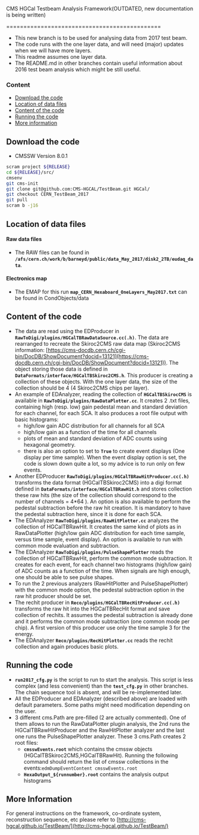CMS HGCal Testbeam Analysis Framework(OUTDATED, new documentation is being written)

=============================================
* This new branch is to be used for analysing data from 2017 test beam. 
* The code runs with the one layer data, and will need (major) updates when we will have more layers. 
* This readme assumes one layer data.
* The README.md in other branches contain useful information about 2016 test beam analysis which might be still useful.

### Content

- [Download the code](#download-the-code)
- [Location of data files](#location-of-data-files)
- [Content of the code](#content-of-the-code)
- [Running the code](#running-the-code)
- [More information](#more-information)


## Download the code
* CMSSW Version 8.0.1

```bash
scram project ${RELEASE}
cd ${RELEASE}/src/
cmsenv
git cms-init
git clone git@github.com:CMS-HGCAL/TestBeam.git HGCal/
git checkout CERN_TestBeam_2017
git pull
scram b -j16
```

## Location of data files

#### Raw data files
* The RAW files can be found in **`/afs/cern.ch/work/b/barneyd/public/data_May_2017/disk2_2TB/eudaq_data`**.

#### Electronics map
* The EMAP for this run **`map_CERN_Hexaboard_OneLayers_May2017.txt`** can be found in CondObjects/data

## Content of the code
* The data are read using the EDProducer in **`RawToDigi/plugins/HGCalTBRawDataSource.cc(.h)`**. The data are rearranged to recreate the Skiroc2CMS raw data map (Skiroc2CMS information: [https://cms-docdb.cern.ch/cgi-bin/DocDB/ShowDocument?docid=13121](https://cms-docdb.cern.ch/cgi-bin/DocDB/ShowDocument?docid=13121)). The object storing those data is defined in **`DataFormats/interface/HGCalTBSkiroc2CMS.h`**. This producer is creating a collection of these objects. With the one layer data, the size of the collection should be 4 (4 Skiroc2CMS chips per layer).
* An example of EDAnalyzer, reading the collection of **`HGCalTBSkirocCMS`** is available in **`RawToDigi/plugins/RawDataPlotter.cc`**. It creates 2 .txt files, containing high (resp. low) gain pedestal mean and standard deviation for each channel, for each SCA. It also produces a root file output with basic histograms: 
    - high/low gain ADC distribution for all channels for all SCA
    - high/low gain as a function of the time for all channels
    - plots of mean and standard deviation of ADC counts using hexagonal geometry.
    - there is also an option to set to **`True`** to create event displays (One display per time sample). When the event display option is set, the code is slown down quite a lot, so my advice is to run only on few events.
* Another EDProducer **`RawToDigi/plugins/HGCalTBRawHitProducer.cc(.h)`** transforms the data format (HGCalTBSkiroc2CMS) into a digi format defined in **`DataFormats/interface/HGCalTBRawHit.h`** and stores collection these raw hits (the size of the collection should correspond to the number of channels = 4\*64 ). An option is also available to perform the pedestal subtraction before the raw hit creation. It is mandatory to have the pedestal subtraction here, since it is done for each SCA.
* The EDAnalyzer **`RawToDigi/plugins/RawHitPlotter.cc`** analyzes the collection of HGCalTBRawHit. It creates the same kind of plots as in RawDataPlotter (high/low gain ADC distribution for each time sample, versus time sample, event display). An option is available to run with common mode evaluation and subtraction.
* The EDAnalyzer **`RawToDigi/plugins/PulseShapePlotter`** reads the collection of HGCalTBRawHit, perform the common mode subtraction. It creates for each event, for each channel two histograms (high/low gain) of ADC counts as a function of the time. When signals are high enough, one should be able to see pulse shapes.
* To run the 2 previous analyzers (RawHitPlotter and PulseShapePlotter) with the common mode option, the pedestal subtraction option in the raw hit producer should be set.
* The rechit producer in **`Reco/plugins/HGCalTBRecHitProducer.cc(.h)`** transforms the raw hit into the HGCalTBRecHit format and save collection of rechits. It assumes the pedestal subtraction is already done and it performs the common mode subtraction (one common mode per chip). A first version of this producer use only the time sample 3 for the energy.
* The EDAnalyzer **`Reco/plugins/RecHitPlotter.cc`** reads the rechit collection and again produces basic plots.
## Running the code
* **`run2017_cfg.py`** is the script to run to start the analysis. This script is less complex (and less convenient) than the **`test_cfg.py`** in other branches. The chain sequence tool is absent, and will be re-implemented later. 
* All the EDProducer and EDAnalyzer (described above) are loaded with default parameters. Some paths might need modification depending on the user.
* 3 different cms.Path are pre-filled (2 are actually commented). One of them allows to run the RawDataPlotter plugin analysis, the 2nd runs the HGCalTBRawHitProducer and the RawHitPlotter analyzer and the last one runs the PulseShapePlotter analyzer. These 3 cms.Path creates 2 root files:
    - **`cmsswEvents.root`** which contains the cmssw objects (HGCalTBSkiroc2CMS,HGCalTBRawHit). Running the following command should return the list of cmssw collections in the events:```edmDumpEventContent cmsswEvents.root```
    - **`HexaOutput_${runnumber}.root`** contains the analysis output histograms
    
## More Information
For general instructions on the framework, co-ordinate system, reconstruction sequence, etc please refer to
[http://cms-hgcal.github.io/TestBeam/](http://cms-hgcal.github.io/TestBeam/)
